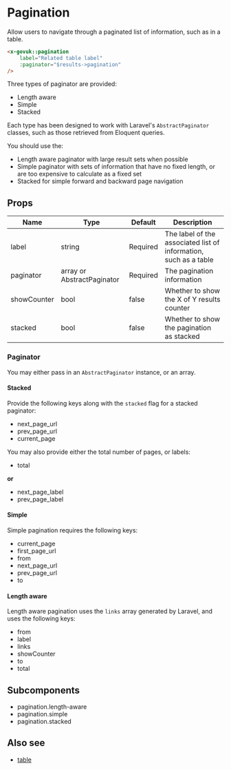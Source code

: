 # Pagination

Allow users to navigate through a paginated list of information, such as in a table.

```html
<x-govuk::pagination
    label="Related table label"
    :paginator="$results->pagination"
/>
```

Three types of paginator are provided:

* Length aware
* Simple
* Stacked

Each type has been designed to work with Laravel's `AbstractPaginator` classes, such as those retrieved from Eloquent queries.

You should use the:

* Length aware paginator with large result sets when possible
* Simple paginator with sets of information that have no fixed length, or are too expensive to calculate as a fixed set
* Stacked for simple forward and backward page navigation

## Props

| Name        | Type                       | Default  | Description                                                      |
|-------------|----------------------------|----------|------------------------------------------------------------------|
| label       | string                     | Required | The label of the associated list of information, such as a table |
| paginator   | array or AbstractPaginator | Required | The pagination information                                       |
| showCounter | bool                       | false    | Whether to show the X of Y results counter                       |
| stacked     | bool                       | false    | Whether to show the pagination as stacked                        |

### Paginator

You may either pass in an `AbstractPaginator` instance, or an array.

#### Stacked
Provide the following keys along with the `stacked` flag for a stacked paginator:

* next_page_url
* prev_page_url
* current_page

You may also provide either the total number of pages, or labels:

* total

**or**

* next_page_label
* prev_page_label

#### Simple
Simple pagination requires the following keys:

* current_page
* first_page_url
* from
* next_page_url
* prev_page_url
* to

#### Length aware
Length aware pagination uses the `links` array generated by Laravel, and uses the following keys:

* from
* label
* links
* showCounter
* to
* total

## Subcomponents

* pagination.length-aware
* pagination.simple
* pagination.stacked

## Also see

* [table](table.md)
